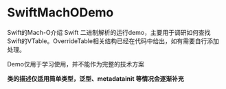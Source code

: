 # SwiftMachODemo
Swift的Mach-O介绍
Swift 二进制解析的运行demo，主要用于调研如何查找Swift的VTable。OverrideTable相关结构已经在代码中给出，如有需要自行添加处理。

Demo仅用于学习使用，并不能作为完整的技术方案

**类的描述仅适用简单类型，泛型、metadatainit 等情况会逐渐补充**
